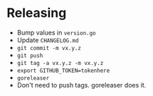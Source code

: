 # Releasing
* Bump values in `version.go`
* Update `CHANGELOG.md`
* `git commit -m vx.y.z`
* `git push`
* `git tag -a vx.y.z -m vx.y.z`
* `export GITHUB_TOKEN=tokenhere`
* `goreleaser`
* Don't need to push tags. goreleaser does it.
